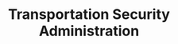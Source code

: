 ---
# This topic lives at
# https://digital.gov/topics/transportation-security-administration

# Topic Title
title: "Transportation Security Administration"

# description — keep it short and clear
summary: ""

# Weight
weight: 1

# For more information on managing topics,
# see https://github.com/GSA/digitalgov.gov/wiki/topics
---